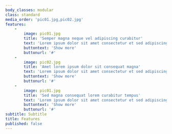 ```yaml
---
body_classes: modular
class: standard
media_order: 'pic01.jpg,pic02.jpg'
features:
    -
        image: pic01.jpg
        title: 'Semper magna neque vel adipiscing curabitur'
        text: 'Lorem ipsum dolor sit amet consectetur et sed adipiscing elit. Curabitur vel sem sit dolor neque semper magna. Lorem ipsum dolor sit amet consectetur et sed adipiscing elit. Curabitur vel sem sit.'
        buttontext: 'Show more'
        buttonurl: '#'
    -
        image: pic02.jpg
        title: 'Amet lorem ipsum dolor sit consequat magna'
        text: 'Lorem ipsum dolor sit amet consectetur et sed adipiscing elit. Curabitur vel sem sit dolor neque semper magna. Lorem ipsum dolor sit amet consectetur et sed adipiscing elit. Curabitur vel sem sit.'
        buttontext: 'Show more'
        buttonurl: '#'
    -
        image: pic01.jpg
        title: 'Sed magna consequat lorem curabitur tempus'
        text: 'Lorem ipsum dolor sit amet consectetur et sed adipiscing elit. Curabitur vel sem sit dolor neque semper magna. Lorem ipsum dolor sit amet consectetur et sed adipiscing elit. Curabitur vel sem sit.'
        buttontext: 'Show more'
        buttonurl: '#'
subtitle: Subtitle
title: Features
published: false
---
```


